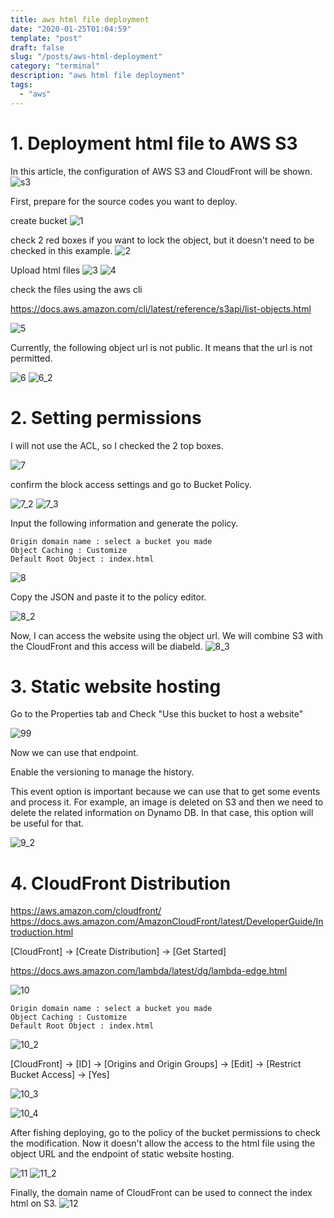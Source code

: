 ```yaml
---
title: aws html file deployment
date: "2020-01-25T01:04:59"
template: "post"
draft: false
slug: "/posts/aws-html-deployment"
category: "terminal"
description: "aws html file deployment"
tags:
  - "aws"
---
```


# 1. Deployment html file to AWS S3

In this article, the configuration of AWS S3 and CloudFront will be shown.
![s3](../img/aws_html_file_deployment/s3_cloud_front.png)

First, prepare for the source codes you want to deploy.

create bucket
![1](../img/aws_html_file_deployment/1.png)

check 2 red boxes if you want to lock the object, but it doesn't need to be checked in this example.
![2](../img/aws_html_file_deployment/2.png)

Upload html files
![3](../img/aws_html_file_deployment/3_upload.png)
![4](../img/aws_html_file_deployment/4_upload_result.png)

check the files using the aws cli

https://docs.aws.amazon.com/cli/latest/reference/s3api/list-objects.html

![5](../img/aws_html_file_deployment/5_aws_cli.png)

Currently, the following object url is not public. It means that the url is not permitted.

![6](../img/aws_html_file_deployment/6_object_url.png)
![6_2](../img/aws_html_file_deployment/6_2_object_url.png)

# 2. Setting permissions

I will not use the ACL, so I checked the 2 top boxes.

![7](../img/aws_html_file_deployment/7_permissions.png)

confirm the block access settings and go to Bucket Policy.

![7_2](../img/aws_html_file_deployment/7_2_permissions.png)
![7_3](../img/aws_html_file_deployment/7_3_policy_generator.png)

Input the following information and generate the policy.
```
Origin domain name : select a bucket you made
Object Caching : Customize
Default Root Object : index.html
```
![8](../img/aws_html_file_deployment/8_policy.png)

Copy the JSON and paste it to the policy editor.

![8_2](../img/aws_html_file_deployment/8_2_policy_save.png)

Now, I can access the website using the object url. We will combine S3 with the CloudFront and this access will be diabeld.
![8_3](../img/aws_html_file_deployment/8_3_check_object_url.png)

# 3. Static website hosting

Go to the Properties tab and Check "Use this bucket to host a website"

![99](../img/aws_html_file_deployment/9_static_website_hosting_.png)

Now we can use that endpoint.

Enable the versioning to manage the history.

This event option is important because we can use that to get some events and process it.
For example, an image is deleted on S3 and then we need to delete the related information on Dynamo DB.
In that case, this option will be useful for that.

![9_2](../img/aws_html_file_deployment/9_2_event_option.png)

# 4. CloudFront Distribution

https://aws.amazon.com/cloudfront/
https://docs.aws.amazon.com/AmazonCloudFront/latest/DeveloperGuide/Introduction.html

[CloudFront] -> [Create Distribution] -> [Get Started]

https://docs.aws.amazon.com/lambda/latest/dg/lambda-edge.html

![10](../img/aws_html_file_deployment/10_cloud_front_.png)

```
Origin domain name : select a bucket you made
Object Caching : Customize
Default Root Object : index.html
```

![10_2](../img/aws_html_file_deployment/10_2_cloud_front_setting_.png)

[CloudFront] -> [ID] -> [Origins and Origin Groups] -> [Edit] -> [Restrict Bucket Access] -> [Yes]

![10_3](../img/aws_html_file_deployment/10_3_edit_restrict_.png)

![10_4](../img/aws_html_file_deployment/10_4_inprogress_.png)

After fishing deploying, go to the policy of the bucket permissions to check the modification.
Now it doesn't allow the access to the html file using the object URL and the endpoint of static website hosting.


![11](../img/aws_html_file_deployment/11_policy_change_.png)
![11_2](../img/aws_html_file_deployment/11_2_policy_change_.png)

Finally, the domain name of CloudFront can be used to connect the index html on S3.
![12](../img/aws_html_file_deployment/12_end_deploy.png)
